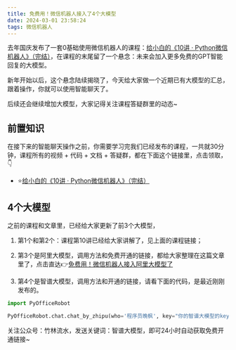 ```yaml
---
title: 免费用！微信机器人接入了4个大模型
date: 2024-03-01 23:58:24
tags: 微信机器人
---
```


去年国庆发布了一套0基础使用微信机器人的课程：[给小白的《10讲 · Python微信机器人》（完结）](https://www.python-office.com/course-002/10-PyOfficeRobot/10-PyOfficeRobot.html)，在课程的末尾留了一个悬念：未来会加入更多免费的GPT智能回复的大模型。

<!-- more -->


新年开始以后，这个悬念陆续揭晓了，今天给大家做一个近期已有大模型的汇总，跟着操作，你就可以使用智能聊天了。

后续还会继续增加大模型，大家记得关注课程答疑群里的动态~

## 前置知识

在接下来的智能聊天操作之前，你需要学习完我们已经发布的课程，一共就30分钟，课程所有的视频 + 代码 + 文档 + 答疑群，都在下面这个链接里，点击领取，👇

- ⭐[给小白的《10讲 · Python微信机器人》（完结）](https://www.python-office.com/course-002/10-PyOfficeRobot/10-PyOfficeRobot.html)

## 4个大模型

之前的课程和文章里，已经给大家更新了前3个大模型，

1. 第1个和第2个：课程第10讲已经给大家讲解了，见上面的课程链接；

2. 第3个是阿里大模型，调用方法和免费开通的链接，都给大家整理在这篇文章里了，点击直达👉[免费用！微信机器人接入阿里大模型了](https://mp.weixin.qq.com/s/qWhJvLeoUjcGkjeElpkfPw)
3. 第4个是智谱大模型，调用方法和开通的链接，请看下面的代码，是最近刚刚发布的。

```python
import PyOfficeRobot

PyOfficeRobot.chat.chat_by_zhipu(who='程序员晚枫', key="你的智谱大模型的key，免费获取方式，见下文", model='glm-4')
```

关注公众号：竹林流水，发送关键词：智谱大模型，即可24小时自动获取免费开通链接~

